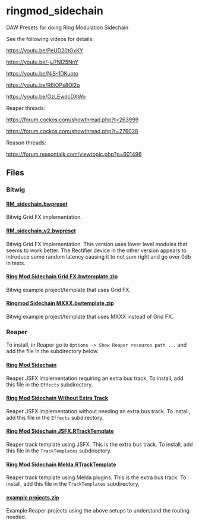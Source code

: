 # ringmod_sidechain
DAW Presets for doing Ring Modulation Sidechain

See the following videos for details:

https://youtu.be/PeUD20tGxKY

https://youtu.be/-jJ7Nl25NnY

https://youtu.be/NiS-1DKuoto

https://youtu.be/R6iOPs8Ol2o

https://youtu.be/OzLEwdcDXWo

Reaper threads:

https://forum.cockos.com/showthread.php?t=263999

https://forum.cockos.com/showthread.php?t=276028

Reason threads:

https://forum.reasontalk.com/viewtopic.php?p=601496

## Files

### Bitwig

#### [RM_sidechain.bwpreset](RM_sidechain.bwpreset)

Bitwig Grid FX implementation.

#### [RM_sidechain_v2.bwpreset](RM_sidechain_v2.bwpreset)

Bitwig Grid FX implementation. This version uses lower level modules that seems to work better. The Rectifier device in the other version appears to introduce some random latency causing it to not sum right and go over 0db in tests.

#### [Ring Mod Sidechain Grid FX.bwtemplate.zip](Ring%20Mod%20Sidechain%20Grid%20FX.bwtemplate.zip)

Bitwig example project/template that uses Grid FX.

#### [Ringmod Sidechain MXXX.bwtemplate.zip](Ringmod%20Sidechain%20MXXX.bwtemplate.zip)

Bitwig example project/template that uses MXXX instead of Grid FX.

### Reaper

To install, in Reaper go to `Options -> Show Reaper resource path ...` and add the file in the subdirectory below.

#### [Ring Mod Sidechain](Ring%20Mod%20Sidechain)

Reaper JSFX implementation requiring an extra bus track. To install, add this file in the `Effects` subdirectory.

#### [Ring Mod Sidechain Without Extra Track](Ring%20Mod%20Sidechain%20Without%20Extra%20Track)

Reaper JSFX implementation without needing an extra bus track. To install, add this file in the `Effects` subdirectory.

#### [Ring Mod Sidechain JSFX.RTrackTemplate](Ring%20Mod%20Sidechain%20JSFX.RTrackTemplate)

Reaper track template using JSFX. This is the extra bus track. To install, add this file in the `TrackTemplates` subdirectory.

#### [Ring Mod Sidechain Melda.RTrackTemplate](Ring%20Mod%20Sidechain%20Melda.RTrackTemplate)

Reaper track template using Melda plugins. This is the extra bus track. To install, add this file in the `TrackTemplates` subdirectory.

#### [example projects.zip](example%20projects.zip)

Example Reaper projects using the above setups to understand the routing needed.
